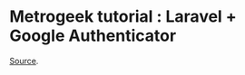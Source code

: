 # Metrogeek tutorial : Laravel + Google Authenticator

 [Source](https://metrogeek.fr/double-authentification-laravel-google-authenticator).
